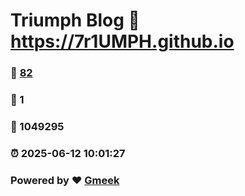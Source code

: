 # Triumph Blog :link: https://7r1UMPH.github.io 
### :page_facing_up: [82](https://7r1UMPH.github.io/tag.html) 
### :speech_balloon: 1 
### :hibiscus: 1049295 
### :alarm_clock: 2025-06-12 10:01:27 
### Powered by :heart: [Gmeek](https://github.com/Meekdai/Gmeek)
